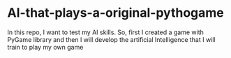 # AI-that-plays-a-original-pythogame
 In this repo, I want to test my AI skills. So, first I created a game with PyGame library and then I will develop the artificial Intelligence that I will train to play my own game
